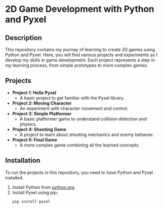 # 2D Game Development with Python and Pyxel

## Description

This repository contains my journey of learning to create 2D games using Python and Pyxel. Here, you will find various projects and experiments as I develop my skills in game development. Each project represents a step in my learning process, from simple prototypes to more complex games.

## Projects

- **Project 1: Hello Pyxel**
  - A basic project to get familiar with the Pyxel library.
- **Project 2: Moving Character**
  - An experiment with character movement and control.
- **Project 3: Simple Platformer**
  - A basic platformer game to understand collision detection and physics.
- **Project 4: Shooting Game**
  - A project to learn about shooting mechanics and enemy behavior.
- **Project 5: Final Game**
  - A more complex game combining all the learned concepts.

## Installation

To run the projects in this repository, you need to have Python and Pyxel installed.

1. Install Python from [python.org](https://www.python.org/downloads/).
2. Install Pyxel using pip:
   ```bash
   pip install pyxel
   ```
